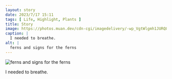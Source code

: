 ```yaml
---
layout: story
date: 2023/7/17 15:11
tags: [ Life, Highlight, Plants ]
title: Story
image: https://photos.muan.dev/cdn-cgi/imagedelivery/-wp_VgtWlgmh1JURQ8t1mg/ef5575f1-caa7-488f-d1b6-fc5be1bcd400/public
caption: |
  I needed to breathe.
alt: |
  ferns and signs for the ferns
---
```


![ferns and signs for the ferns](https://photos.muan.dev/cdn-cgi/imagedelivery/-wp_VgtWlgmh1JURQ8t1mg/ef5575f1-caa7-488f-d1b6-fc5be1bcd400/public)

I needed to breathe.
